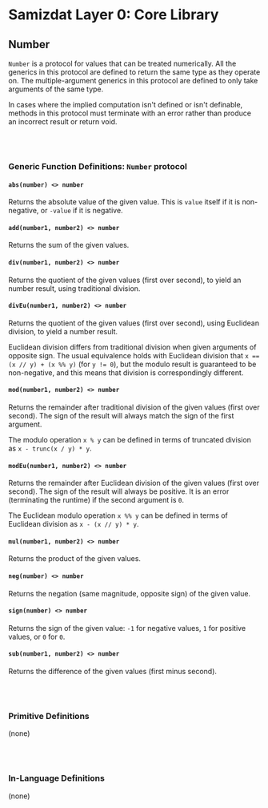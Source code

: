 Samizdat Layer 0: Core Library
==============================

Number
------

`Number` is a protocol for values that can be treated numerically.
All the generics in this protocol are defined to return the same type
as they operate on. The multiple-argument generics in this protocol are
defined to only take arguments of the same type.

In cases where the implied computation isn't defined or isn't definable,
methods in this protocol must terminate with an error rather than
produce an incorrect result or return void.

<br><br>
### Generic Function Definitions: `Number` protocol

#### `abs(number) <> number`

Returns the absolute value of the given value. This is `value` itself if
it is non-negative, or `-value` if it is negative.

#### `add(number1, number2) <> number`

Returns the sum of the given values.

#### `div(number1, number2) <> number`

Returns the quotient of the given values (first over second),
to yield an number result, using traditional division.

#### `divEu(number1, number2) <> number`

Returns the quotient of the given values (first over second),
using Euclidean division, to yield a number result.

Euclidean division differs from traditional division when given
arguments of opposite sign. The usual equivalence holds with Euclidean
division that `x == (x // y) + (x %% y)` (for `y != 0`), but the
modulo result is guaranteed to be non-negative, and this means that
division is correspondingly different.

#### `mod(number1, number2) <> number`

Returns the remainder after traditional division of the given values (first
over second). The sign of the result will always match the sign of the
first argument.

The modulo operation `x % y` can be defined in terms of truncated division as
`x - trunc(x / y) * y`.

#### `modEu(number1, number2) <> number`

Returns the remainder after Euclidean division of the given values (first
over second). The sign of the result will always be positive.
It is an error (terminating the runtime) if the second
argument is `0`.

The Euclidean modulo operation `x %% y` can be defined in terms of
Euclidean division as `x - (x // y) * y`.

#### `mul(number1, number2) <> number`

Returns the product of the given values.

#### `neg(number) <> number`

Returns the negation (same magnitude, opposite sign) of the given
value.

#### `sign(number) <> number`

Returns the sign of the given value: `-1` for negative values,
`1` for positive values, or `0` for `0`.

#### `sub(number1, number2) <> number`

Returns the difference of the given values (first minus second).


<br><br>
### Primitive Definitions

(none)


<br><br>
### In-Language Definitions

(none)
